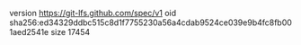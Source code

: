 version https://git-lfs.github.com/spec/v1
oid sha256:ed34329ddbc515c8d1f7755230a56a4cdab9524ce039e9b4fc8fb001aed2541e
size 17454
